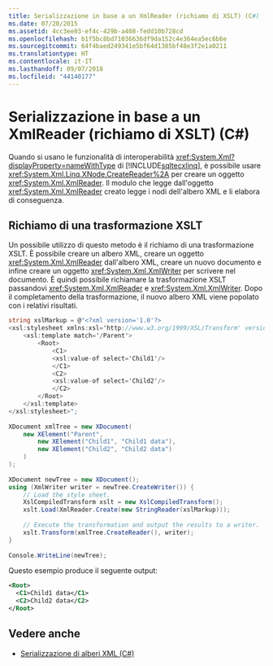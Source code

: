 ```yaml
---
title: Serializzazione in base a un XmlReader (richiamo di XSLT) (C#)
ms.date: 07/20/2015
ms.assetid: 4cc3ee03-ef4c-429b-a408-fedd10b728cd
ms.openlocfilehash: b1f5bc8bd71036636df9da152c4e364ea5ec6b6e
ms.sourcegitcommit: 64f4baed249341e5bf64d1385bf48e3f2e1a0211
ms.translationtype: HT
ms.contentlocale: it-IT
ms.lasthandoff: 09/07/2018
ms.locfileid: "44140177"
---
```

# <a name="serializing-to-an-xmlreader-invoking-xslt-c"></a>Serializzazione in base a un XmlReader (richiamo di XSLT) (C#)
Quando si usano le funzionalità di interoperabilità <xref:System.Xml?displayProperty=nameWithType> di [!INCLUDE[sqltecxlinq](~/includes/sqltecxlinq-md.md)], è possibile usare <xref:System.Xml.Linq.XNode.CreateReader%2A> per creare un oggetto <xref:System.Xml.XmlReader>. Il modulo che legge dall'oggetto <xref:System.Xml.XmlReader> creato legge i nodi dell'albero XML e li elabora di conseguenza.  
  
## <a name="invoking-an-xslt-transformation"></a>Richiamo di una trasformazione XSLT  
 Un possibile utilizzo di questo metodo è il richiamo di una trasformazione XSLT. È possibile creare un albero XML, creare un oggetto <xref:System.Xml.XmlReader> dall'albero XML, creare un nuovo documento e infine creare un oggetto <xref:System.Xml.XmlWriter> per scrivere nel documento. È quindi possibile richiamare la trasformazione XSLT passandovi <xref:System.Xml.XmlReader> e <xref:System.Xml.XmlWriter>. Dopo il completamento della trasformazione, il nuovo albero XML viene popolato con i relativi risultati.  
  
```csharp  
string xslMarkup = @"<?xml version='1.0'?>  
<xsl:stylesheet xmlns:xsl='http://www.w3.org/1999/XSL/Transform' version='1.0'>  
    <xsl:template match='/Parent'>  
        <Root>  
            <C1>  
            <xsl:value-of select='Child1'/>  
            </C1>  
            <C2>  
            <xsl:value-of select='Child2'/>  
            </C2>  
        </Root>  
    </xsl:template>  
</xsl:stylesheet>";  
  
XDocument xmlTree = new XDocument(  
    new XElement("Parent",  
        new XElement("Child1", "Child1 data"),  
        new XElement("Child2", "Child2 data")  
    )  
);  
  
XDocument newTree = new XDocument();  
using (XmlWriter writer = newTree.CreateWriter()) {  
    // Load the style sheet.  
    XslCompiledTransform xslt = new XslCompiledTransform();  
    xslt.Load(XmlReader.Create(new StringReader(xslMarkup)));  
  
    // Execute the transformation and output the results to a writer.  
    xslt.Transform(xmlTree.CreateReader(), writer);  
}  
  
Console.WriteLine(newTree);  
```  
  
 Questo esempio produce il seguente output:  
  
```xml  
<Root>  
  <C1>Child1 data</C1>  
  <C2>Child2 data</C2>  
</Root>  
```  
  
## <a name="see-also"></a>Vedere anche

- [Serializzazione di alberi XML (C#)](../../../../csharp/programming-guide/concepts/linq/serializing-xml-trees.md)
